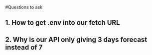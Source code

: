 #Questions to ask
## 1. How to get .env into our fetch URL
## 2. Why is our API only giving 3 days forecast instead of 7